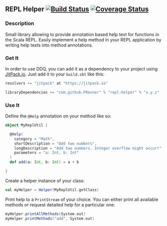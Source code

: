 ## REPL Helper [![Build Status](https://travis-ci.org/FRosner/repl-helper.svg?branch=master)](https://travis-ci.org/FRosner/repl-helper) [![Coverage Status](https://coveralls.io/repos/FRosner/repl-helper/badge.svg?branch=master&service=github)](https://coveralls.io/github/FRosner/repl-helper?branch=master)

### Description

Small library allowing to provide annotation based help text for functions in the Scala REPL. Easily implement a help method in your REPL application by writing help texts into method annotations.

### Get It

In order to use DDQ, you can add it as a dependency to your project using [JitPack.io](https://jitpack.io/#FRosner/repl-helper). Just add it to your `build.sbt` like this:

```scala
resolvers += "jitpack" at "https://jitpack.io"

libraryDependencies += "com.github.FRosner" % "repl-helper" % "x.y.z"
```

### Use It

Define the `@Help` annotation on your method like so:

```scala
object MyReplUtil {

  @Help(
    category = "Math",
    shortDescription = "Add two numbers",
    longDescription = "Add two numbers. Integer overflow might occur!",
    parameters = "a: Int, b: Int"
  )
  def add(a: Int, b: Int) = a + b

}
```

Create a helper instance of your class:

```scala
val myHelper = Helper(MyReplUtil.getClass)
```

Print help to a `PrintStream` of your choice. You can either print all available methods or request detailed help for a particular one:

```scala
myHelper.printAllMethods(System.out)
myHelper.printMethods("add", System.out)
```
